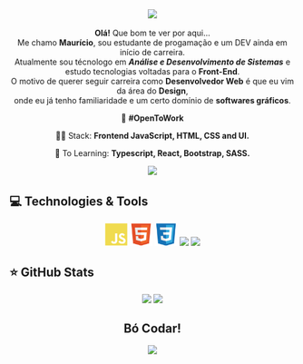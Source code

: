 <div align="center">
<img src="https://149695847.v2.pressablecdn.com/wp-content/uploads/2018/12/programming.gif" width="700px" />
</div>



<p align="center">
  <strong>Olá!</strong> Que bom te ver por aqui... <br>
  Me chamo <strong>Maurício</strong>, sou estudante de progamação e um DEV ainda em início de carreira. <br>
  Atualmente sou técnologo em <strong><em>Análise e Desenvolvimento de Sistemas</em></strong> e estudo tecnologias voltadas para o <strong>Front-End</strong>.<br>
  O motivo de querer seguir carreira como <strong>Desenvolvedor Web</strong> é que eu vim da área do <strong>Design</strong>,<br> onde eu já tenho familiaridade e um certo domínio de <strong>softwares gráficos</strong>.
</p>

<p align="center">
 💼 <strong>#OpenToWork</strong>
</p>

<p align="center">
  👩‍💻  Stack: <strong>Frontend JavaScript, HTML, CSS and UI.</strong>
</p>

<p align="center">
  🚀  To Learning: <strong>Typescript, React, Bootstrap, SASS.</strong>
</p>

<p align="center">
  <a href="https://www.linkedin.com/in/maurocham/" alt="Linkedin">
  <img src="https://img.shields.io/badge/-Linkedin-0e76a8?style=for-the-badge&logo=Linkedin&logoColor=white&link=https://www.linkedin.com/in/keidsonroby/" /></a>
</p>  

## 💻 Technologies & Tools

<p align="center">
  

 <img src="https://raw.githubusercontent.com/devicons/devicon/master/icons/javascript/javascript-plain.svg" height="40"/> 
 <img src="https://raw.githubusercontent.com/devicons/devicon/master/icons/html5/html5-original.svg" height="40"/>
  <img src="https://raw.githubusercontent.com/devicons/devicon/master/icons/css3/css3-original.svg" height="40"/>
   <img src="https://raw.githubusercontent.com/get-icon/geticon/master/icons/adobe-photoshop.svg" height="40"/>
  <img src="https://raw.githubusercontent.com/get-icon/geticon/master/icons/adobe-illustrator.svg" height="40"/>


</p>

## ⭐ GitHub Stats

<p align = "center">
  <img src = "https://github-readme-stats.vercel.app/api?username=mau-rocha&show_icons=true&theme=tokyonight&line_height=27">
  <img src = "https://github-readme-stats.vercel.app/api/top-langs/?username=maurocha&hide=css,html&theme=tokyonight">
</p>


<div align="center">
<h2><strong>Bó Codar!</strong></h2>
<img src="https://i.gifer.com/origin/bd/bda49ae1dab60580916da7193c943ba3.gif" width="400px" />
</div>
